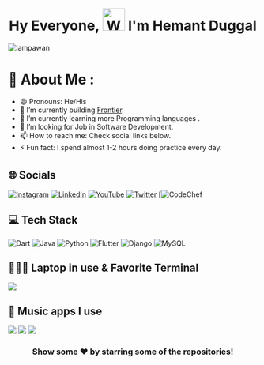 <h1 align="center"> Hy Everyone, <img src="https://raw.githubusercontent.com/nixin72/nixin72/master/wave.gif" 
         alt="Waving hand animated gif"
         height="45"
         width="45" /> I'm Hemant Duggal</h1>

<p align="left"> <img src="https://komarev.com/ghpvc/?username=iampawan&label=Views&color=blue&style=plastic&style=for-the-badge" alt="iampawan" /> </p>

# 💫 About Me :
- 😄 Pronouns: He/His
- 🔭 I’m currently building [Frontier](https://frontier.xyz/).
- 🌱 I’m currently learning more Programming languages .
- 🤔 I’m looking for Job in Software Development.
- 📫 How to reach me: Check social links below.
- ⚡ Fun fact: I spend almost 1-2 hours doing practice every day.

## 🌐 Socials
[![Instagram](https://img.shields.io/badge/Instagram-E4405F?style=for-the-badge&logo=instagram&logoColor=white)](https://www.instagram.com/hemant__duggal/) [![LinkedIn](https://img.shields.io/badge/LinkedIn-0077B5?style=for-the-badge&logo=linkedin&logoColor=white)](https://www.linkedin.com/in/hemant-duggal/)  [![YouTube](https://img.shields.io/badge/YouTube-FF0000?style=for-the-badge&logo=youtube&logoColor=white)](https://www.youtube.com/@hemantduggal/featured) [![Twitter](https://img.shields.io/twitter/follow/imthepk?logo=Twitter&style=for-the-badge)](https://twitter.com/hemant_duggal) [![CodeChef](https://www.codechef.com/users/hemantduggal)

## 💻 Tech Stack
![Dart](https://img.shields.io/badge/dart-%230175C2.svg?style=for-the-badge&logo=dart&logoColor=white)  ![Java](https://img.shields.io/badge/java-%23ED8B00.svg?style=for-the-badge&logo=java&logoColor=white) ![Python](https://img.shields.io/badge/python-3670A0?style=for-the-badge&logo=python&logoColor=ffdd54) ![Flutter](https://img.shields.io/badge/Flutter-%2302569B.svg?style=for-the-badge&logo=Flutter&logoColor=white) ![Django](https://img.shields.io/badge/django-%23092E20.svg?style=for-the-badge&logo=django&logoColor=white) ![MySQL](https://img.shields.io/badge/mysql-%2300f.svg?style=for-the-badge&logo=mysql&logoColor=white) 
## 👨🏻‍💻 Laptop in use & Favorite Terminal
<img src="https://img.shields.io/badge/LenovoYogaSlim7?style=for-the-badge&logo=Lenovo&logoColor=white"/> 

## 🎵 Music apps I use
<img src="https://img.shields.io/badge/apple%20music-F34E68?style=for-the-badge&logo=apple%20music&logoColor=white"/> <img src="https://img.shields.io/badge/Spotify-1ED760?&style=for-the-badge&logo=spotify&logoColor=white"/> <img src="https://img.shields.io/badge/YouTube_Music-FF0000?style=for-the-badge&logo=youtube-music&logoColor=white"/>



<div align="center">

### Show some ❤️ by starring some of the repositories!

</div>

